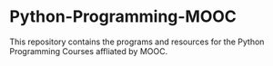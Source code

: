 # Python-Programming-MOOC
This repository contains the programs and resources for the Python Programming Courses affliated by MOOC.

